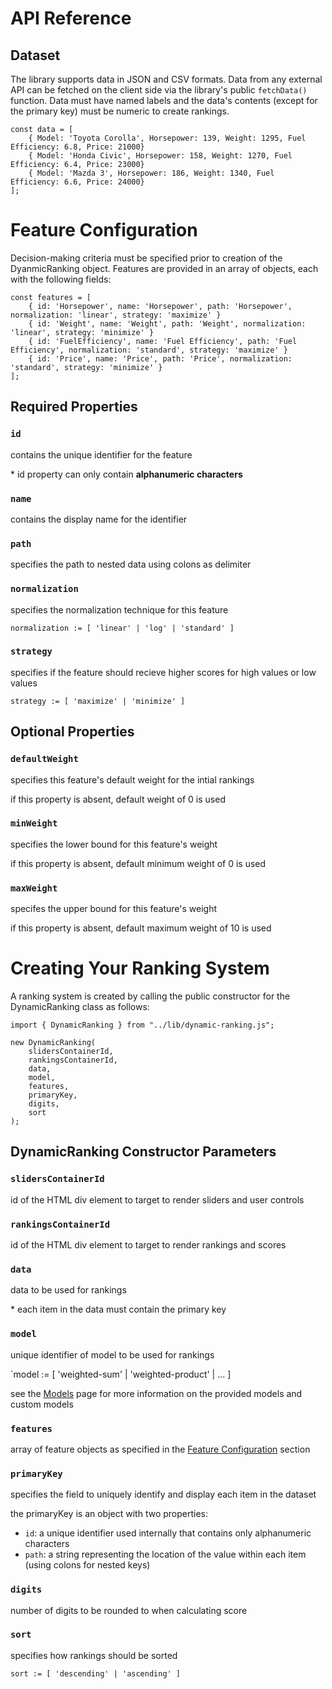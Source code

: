 # API Reference

## Dataset

The library supports data in JSON and CSV formats. Data from any external API can be fetched on the client side via the library's public `fetchData()` function. Data must have named labels and the data's contents (except for the primary key) must be numeric to create rankings.

    const data = [
        { Model: 'Toyota Corolla', Horsepower: 139, Weight: 1295, Fuel Efficiency: 6.8, Price: 21000}
        { Model: 'Honda Civic', Horsepower: 158, Weight: 1270, Fuel Efficiency: 6.4, Price: 23000}
        { Model: 'Mazda 3', Horsepower: 186, Weight: 1340, Fuel Efficiency: 6.6, Price: 24000}
    ];


# Feature Configuration

Decision-making criteria must be specified prior to creation of the DyanmicRanking object. Features are provided in an array of objects, each with the following fields:

    const features = [
        { id: 'Horsepower', name: 'Horsepower', path: 'Horsepower', normalization: 'linear', strategy: 'maximize' }
        { id: 'Weight', name: 'Weight', path: 'Weight', normalization: 'linear', strategy: 'minimize' }
        { id: 'FuelEfficiency', name: 'Fuel Efficiency', path: 'Fuel Efficiency', normalization: 'standard', strategy: 'maximize' }
        { id: 'Price', name: 'Price', path: 'Price', normalization: 'standard', strategy: 'minimize' }
    ];

## Required Properties

### `id`
contains the unique identifier for the feature

\* id property can only contain **alphanumeric characters**

### `name`
contains the display name for the identifier

### `path`
specifies the path to nested data using colons as delimiter

### `normalization`
specifies the normalization technique for this feature

`normalization := [ 'linear' | 'log' | 'standard' ]`

### `strategy`
specifies if the feature should recieve higher scores for high values or low values

`strategy := [ 'maximize' | 'minimize' ]`

## Optional Properties

### `defaultWeight`
specifies this feature's default weight for the intial rankings

if this property is absent, default weight of 0 is used

### `minWeight`
specifies the lower bound for this feature's weight

if this property is absent, default minimum weight of 0 is used

### `maxWeight`
specifes the upper bound for this feature's weight

if this property is absent, default maximum weight of 10 is used

# Creating Your Ranking System

A ranking system is created by calling the public constructor for the DynamicRanking class as follows:

    import { DynamicRanking } from "../lib/dynamic-ranking.js";

    new DynamicRanking(
        slidersContainerId,
        rankingsContainerId,
        data,
        model,
        features,
        primaryKey,
        digits,
        sort
    );

## DynamicRanking Constructor Parameters

### `slidersContainerId`
id of the HTML div element to target to render sliders and user controls

### `rankingsContainerId`
id of the HTML div element to target to render rankings and scores

### `data`
data to be used for rankings

\* each item in the data must contain the primary key

### `model`
unique identifier of model to be used for rankings

`model := [ 'weighted-sum' | 'weighted-product' | ... ]

see the [Models](../models/) page for more information on the provided models and custom models

### `features`
array of feature objects as specified in the [Feature Configuration](#feature-configuration) section

### `primaryKey`
specifies the field to uniquely identify and display each item in the dataset

the primaryKey is an object with two properties:

+ `id`: a unique identifier used internally that contains only alphanumeric characters
+ `path`: a string representing the location of the value within each item (using colons for nested keys)

### `digits`
number of digits to be rounded to when calculating score

### `sort`
specifies how rankings should be sorted

`sort := [ 'descending' | 'ascending' ]`